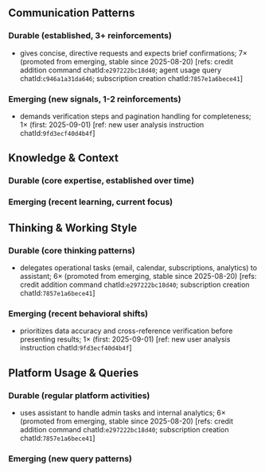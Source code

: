 ## Communication Patterns
### Durable (established, 3+ reinforcements)
- gives concise, directive requests and expects brief confirmations; 7× (promoted from emerging, stable since 2025-08-20) [refs: credit addition command chatId:`e297222bc18d40`; agent usage query chatId:`c946a1a31da646`; subscription creation chatId:`7857e1a6bece41`]

### Emerging (new signals, 1-2 reinforcements)
- demands verification steps and pagination handling for completeness; 1× (first: 2025-09-01) [ref: new user analysis instruction chatId:`9fd3ecf40d4b4f`]

## Knowledge & Context
### Durable (core expertise, established over time)

### Emerging (recent learning, current focus)

## Thinking & Working Style
### Durable (core thinking patterns)
- delegates operational tasks (email, calendar, subscriptions, analytics) to assistant; 6× (promoted from emerging, stable since 2025-08-20) [refs: credit addition command chatId:`e297222bc18d40`; subscription creation chatId:`7857e1a6bece41`]

### Emerging (recent behavioral shifts)
- prioritizes data accuracy and cross-reference verification before presenting results; 1× (first: 2025-09-01) [ref: new user analysis instruction chatId:`9fd3ecf40d4b4f`]

## Platform Usage & Queries
### Durable (regular platform activities)
- uses assistant to handle admin tasks and internal analytics; 6× (promoted from emerging, stable since 2025-08-20) [refs: credit addition command chatId:`e297222bc18d40`; subscription creation chatId:`7857e1a6bece41`]

### Emerging (new query patterns)
